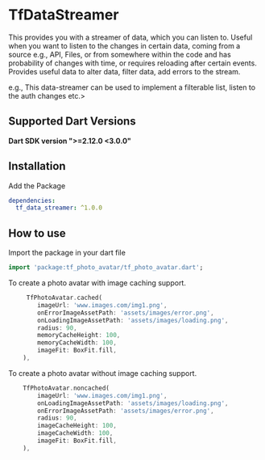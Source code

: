 # TfDataStreamer

This provides you with a streamer of data, which you can listen to.
Useful when you want to listen to the changes in certain data,
coming from a source e.g., API, Files, or from somewhere within the code and has probability of changes with time,
or requires reloading after certain events.
Provides useful data to alter data, filter data, add errors to the stream.

e.g., This data-streamer can be used to implement a filterable list, listen to the auth changes etc.>

## Supported Dart Versions

**Dart SDK version ">=2.12.0 <3.0.0"**

## Installation

Add the Package

```yaml
dependencies:
  tf_data_streamer: ^1.0.0
```

## How to use

Import the package in your dart file

```dart
import 'package:tf_photo_avatar/tf_photo_avatar.dart';
```

To create a photo avatar with image caching support.

```dart
     TfPhotoAvatar.cached(
        imageUrl: 'www.images.com/img1.png',
        onErrorImageAssetPath: 'assets/images/error.png',
        onLoadingImageAssetPath: 'assets/images/loading.png',
        radius: 90,
        memoryCacheHeight: 100,
        memoryCacheWidth: 100,
        imageFit: BoxFit.fill,
    ),
```

To create a photo avatar without image caching support.

```dart
    TfPhotoAvatar.noncached(
        imageUrl: 'www.images.com/img1.png',
        onLoadingImageAssetPath: 'assets/images/loading.png',
        onErrorImageAssetPath: 'assets/images/error.png',
        radius: 90,
        imageCacheHeight: 100,
        imageCacheWidth: 100,
        imageFit: BoxFit.fill,
    ),
```
